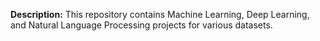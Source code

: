 **Description:**
This repository contains Machine Learning, Deep Learning, and Natural Language Processing projects for various datasets.
